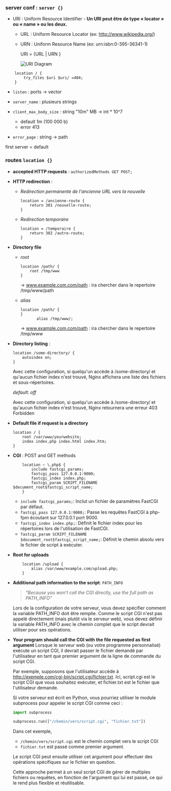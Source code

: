 ### server conf : `server {}`

- URI : Uniform Resource Identifier - **Un URI peut être de type « locator » ou « name » ou les deux.**
  - URL : Uniform Resource Locator (ex: http://www.wikipedia.org/)
  - URN : Uniform Resource Name (ex: urn:isbn:0-395-36341-1)

	URI = {URL | URN }

	![URI Diagram](https://commons.wikimedia.org/wiki/File:URI_Venn_Diagram.png?uselang=fr)

```nginx
	location / {
		try_files $uri $uri/ =404;
	}
```

- `listen` : ports -> vector 
- `server_name` : plusieurs strings

- `client_max_body_size` : string "10m" MB -> int * 10^7
	- default 1m (100 000 b)
	- error 413 

- `error_page` : string -> path

first server = default

### routes `location {}`

- **accepted HTTP requests** : `authorizedMethods GET POST;`

- **HTTP redirection** : 
  - *Redirection permanente de l'ancienne URL vers la nouvelle*
	```nginx
	location = /ancienne-route {
		return 301 /nouvelle-route;
	}
	```

  - *Redirection temporaire*
	```nginx
	location = /temporaire {
		return 302 /autre-route;
	}
	```

- **Directory file** 

  - *root*
	```nginx
	location /path/ {
		root /tmp/www
	}
	```
	-> www.example.com.com/path : ira chercher dans le repertoire /tmp/www/path

  - *alias*
	```nginx
	location /path/ {
	}
		   alias /tmp/www/;
	```
	-> www.example.com.com/path : ira chercher dans le repertoire /tmp/www

- **Directory listing** : 
	```nginx
	location /some-directory/ {
		autoindex on;
	}
	```
	Avec cette configuration, si quelqu'un accède à /some-directory/ et qu'aucun fichier index n'est trouvé, Nginx affichera une liste des fichiers et sous-répertoires.

	*default: off*

	Avec cette configuration, si quelqu'un accède à /some-directory/ et qu'aucun fichier index n'est trouvé, Nginx retournera une erreur 403 Forbidden

- **Default file if request is a directory**
	```nginx
	location / {
		root /var/www/yourwebsite;
		index index.php index.html index.htm;
	}
	```

- **CGI** : POST and GET methods
	```nginx
		location ~ \.php$ {
			include fastcgi_params;
			fastcgi_pass 127.0.0.1:9000;
			fastcgi_index index.php;
			fastcgi_param SCRIPT_FILENAME $document_root$fastcgi_script_name;
		}
	```

	- `include fastcgi_params;`: Inclut un fichier de paramètres FastCGI par défaut.
	- `fastcgi_pass 127.0.0.1:9000;`: Passe les requêtes FastCGI à php-fpm écoutant sur 127.0.0.1 port 9000.
	- `fastcgi_index index.php;`: Définit le fichier index pour les répertoires lors de l'utilisation de FastCGI.
	- `fastcgi_param SCRIPT_FILENAME $document_root$fastcgi_script_name;`: Définit le chemin absolu vers le fichier de script à exécuter.

  
- **Root for uploads**
	```nginx
		location /upload {
			alias /var/www/example.com/upload.php;
		}
	```

- **Additional path information to the script**: `PATH_INFO`
	> *"Because you won’t call the CGI directly, use the full path as PATH_INFO"*

	Lors de la configuration de votre serveur, vous devez spécifier comment la variable PATH_INFO doit être remplie. Comme le script CGI n'est pas appelé directement (mais plutôt via le serveur web), vous devez définir la variable PATH_INFO avec le chemin complet que le script devrait utiliser pour ses opérations.


- **Your program should call the CGI with the file requested as first argument**
	 Lorsque le serveur web (ou votre programme personnalisé) exécute un script CGI, il devrait passer le fichier demandé par l'utilisateur en tant que premier argument de la ligne de commande du script CGI.

	Par exemple, supposons que l'utilisateur accède à http://exemple.com/cgi-bin/script.cgi/fichier.txt. Ici, script.cgi est le script CGI que vous souhaitez exécuter, et fichier.txt est le fichier que l'utilisateur demande.

	Si votre serveur est écrit en Python, vous pourriez utiliser le module subprocess pour appeler le script CGI comme ceci :

	```python
	import subprocess

	subprocess.run(["/chemin/vers/script.cgi", "fichier.txt"])
	```

	Dans cet exemple, 
	- `/chemin/vers/script.cgi` est le chemin complet vers le script CGI 
	- `fichier.txt` est passé comme premier argument.
  	
	Le script CGI peut ensuite utiliser cet argument pour effectuer des opérations spécifiques sur le fichier en question.

	Cette approche permet à un seul script CGI de gérer de multiples fichiers ou requêtes, en fonction de l'argument qui lui est passé, ce qui le rend plus flexible et réutilisable.





